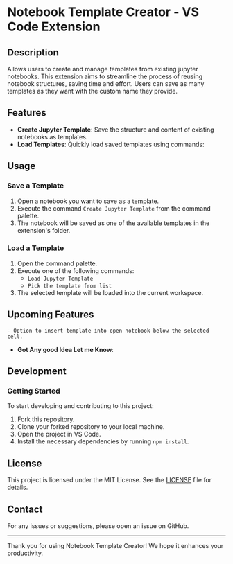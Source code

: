 # Notebook Template Creator - VS Code Extension

## Description

Allows users to create and manage templates from existing jupyter notebooks. This extension aims to streamline the process of reusing notebook structures, saving time and effort. Users can save as many templates as they want with the custom name they provide.

## Features

- **Create Jupyter Template**: Save the structure and content of existing notebooks as templates.
- **Load Templates**: Quickly load saved templates using commands:

## Usage

### Save a Template

1. Open a notebook you want to save as a template.
2. Execute the command `Create Jupyter Template` from the command palette.
3. The notebook will be saved as one of the available templates in the extension's folder.

### Load a Template

1. Open the command palette.
2. Execute one of the following commands:
   - `Load Jupyter Template`
   - `Pick the template from list`
3. The selected template will be loaded into the current workspace.



## Upcoming Features
    - Option to insert template into open notebook below the selected cell.

- **Got Any good Idea Let me Know**: 

## Development

### Getting Started

To start developing and contributing to this project:

1. Fork this repository.
2. Clone your forked repository to your local machine.
3. Open the project in VS Code.
4. Install the necessary dependencies by running `npm install`.


## License

This project is licensed under the MIT License. See the [LICENSE](LICENSE) file for details.

## Contact

For any issues or suggestions, please open an issue on GitHub.

---

Thank you for using Notebook Template Creator! We hope it enhances your productivity.
